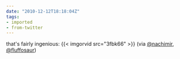 ```yaml
---
date: "2010-12-12T18:18:04Z"
tags:
- imported
- from-twitter
---
```

that's fairly ingenious: {{< imgorvid src="3fbk66" >}} \(via [@nachimir](/twitter/#/nachimir), [@fluffosaur](/twitter/#/fluffosaur)\)
